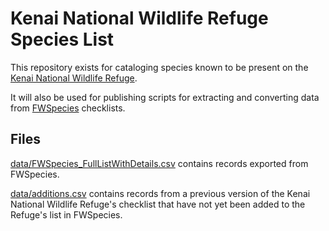 # Kenai National Wildlife Refuge Species List

This repository exists for cataloging species known to be present on the [Kenai National Wildlife Refuge](https://www.fws.gov/refuge/kenai/ "Kenai National Wildlife Refuge"). 

It will also be used for publishing scripts for extracting and converting data from [FWSpecies](https://ecos.fws.gov/ServCat/DownloadFile/163859 "FWSpecies User Guide Version 2.0") checklists.

## Files

[data/FWSpecies_FullListWithDetails.csv](data/FWSpecies_FullListWithDetails.csv) contains records exported from FWSpecies.

[data/additions.csv](data/additions.csv) contains records from a previous version of the Kenai National Wildlife Refuge's checklist that have not yet been added to the Refuge's list in FWSpecies.